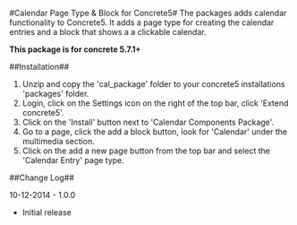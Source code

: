 #Calendar Page Type & Block for Concrete5#
The packages adds calendar functionality to Concrete5. It adds a page type for creating the calendar entries and a block that shows a a clickable calendar.

**This package is for concrete 5.7.1+**

##Installation##

1. Unzip and copy the 'cal_package' folder to your concrete5 installations 'packages' folder.
2. Login, click on the Settings icon on the right of the top bar, click 'Extend concrete5'.
3. Click on the 'Install' button next to 'Calendar Components Package'.
4. Go to a page, click the add a block button, look for 'Calendar' under the multimedia section.
5. Click on the add a new page button from the top bar and select the 'Calendar Entry' page type.

##Change Log##

10-12-2014 - 1.0.0
* Initial release